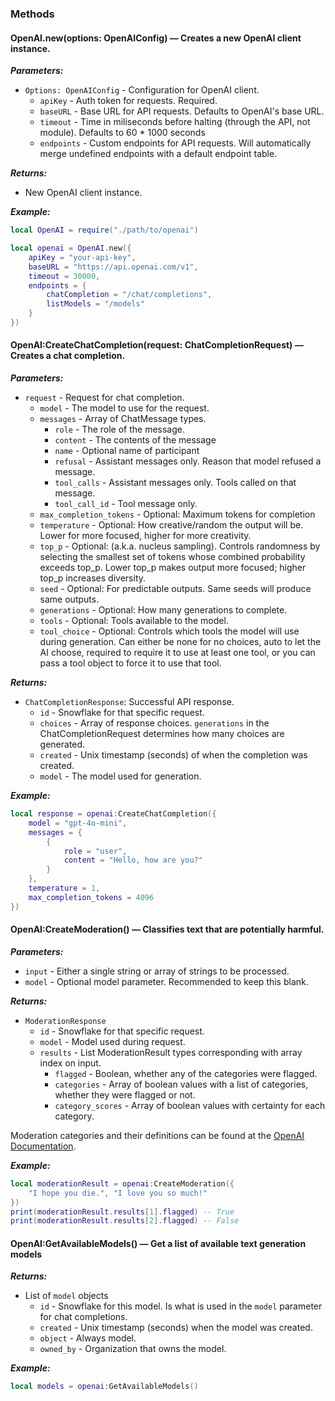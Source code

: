 ### Methods
#### OpenAI.new(options: OpenAIConfig) — Creates a new OpenAI client instance.

***Parameters:***
* `Options: OpenAIConfig` - Configuration for OpenAI client.
    * `apiKey` - Auth token for requests. Required.
    * `baseURL` - Base URL for API requests. Defaults to OpenAI's base URL.
    * `timeout` - Time in miliseconds before halting (through the API, not module). Defaults to 60 * 1000 seconds
    * `endpoints` - Custom endpoints for API requests. Will automatically merge undefined endpoints with a default endpoint table.

***Returns:***

* New OpenAI client instance.

***Example:***
```lua
local OpenAI = require("./path/to/openai")

local openai = OpenAI.new({
    apiKey = "your-api-key",
    baseURL = "https://api.openai.com/v1",
    timeout = 30000,
    endpoints = {
        chatCompletion = "/chat/completions",
        listModels = "/models"
    }
})
```

#### OpenAI:CreateChatCompletion(request: ChatCompletionRequest) — Creates a chat completion.

***Parameters:***

* `request` - Request for chat completion.
    * `model` - The model to use for the request.
    * `messages` - Array of ChatMessage types.
        * `role` - The role of the message.
        * `content` - The contents of the message
        * `name` - Optional name of participant
        * `refusal` - Assistant messages only. Reason that model refused a message.
        * `tool_calls` - Assistant messages only. Tools called on that message.
        * `tool_call_id` - Tool message only. 
    * `max_completion_tokens` - Optional: Maximum tokens for completion
    * `temperature` - Optional: How creative/random the output will be. Lower for more focused, higher for more creativity.
    * `top_p` - Optional: (a.k.a. nucleus sampling). Controls randomness by selecting the smallest set of tokens whose combined probability exceeds top_p. Lower top_p makes output more focused; higher top_p increases diversity.
    * `seed` - Optional: For predictable outputs. Same seeds will produce same outputs.
    * `generations` - Optional: How many generations to complete.
    * `tools` - Optional: Tools available to the model.
    * `tool_choice` - Optional: Controls which tools the model will use during generation. Can either be none for no choices, auto to let the AI choose, required to require it to use at least one tool, or you can pass a tool object to force it to use that tool.


***Returns:***

* `ChatCompletionResponse`: Successful API response.
    * `id` - Snowflake for that specific request.
    * `choices` - Array of response choices. `generations` in the ChatCompletionRequest determines how many choices are generated.
    * `created` - Unix timestamp (seconds) of when the completion was created.
    * `model` - The model used for generation.
    
***Example:***
```lua
local response = openai:CreateChatCompletion({
	model = "gpt-4o-mini",
    messages = {
        {
            role = "user",
            content = "Hello, how are you?"
        }
	},
	temperature = 1,
	max_completion_tokens = 4096
})
```


#### OpenAI:CreateModeration() — Classifies text that are potentially harmful.

***Parameters:***

* `input` - Either a single string or array of strings to be processed.
* `model` - Optional model parameter. Recommended to keep this blank.

***Returns:***

* `ModerationResponse`
    * `id` - Snowflake for that specific request.
    * `model` - Model used during request.
    * `results` - List ModerationResult types corresponding with array index on input.
        * `flagged` - Boolean, whether any of the categories were flagged.
        * `categories` - Array of boolean values with a list of categories, whether they were flagged or not.
        * `category_scores` - Array of boolean values with certainty for each category.

Moderation categories and their definitions can be found at the [OpenAI Documentation](https://platform.openai.com/docs/api-reference/moderations/object).

***Example:***
```lua
local moderationResult = openai:CreateModeration({
	"I hope you die.", "I love you so much!"
})
print(moderationResult.results[1].flagged) -- True
print(moderationResult.results[2].flagged) -- False
```

#### OpenAI:GetAvailableModels() — Get a list of available text generation models

***Returns:***

* List of `model` objects   
    * `id` - Snowflake for this model. Is what is used in the `model` parameter for chat completions.
    * `created` - Unix timestamp (seconds) when the model was created.
    * `object` - Always model.
    * `owned_by` - Organization that owns the model.

***Example:***
```lua
local models = openai:GetAvailableModels()
```